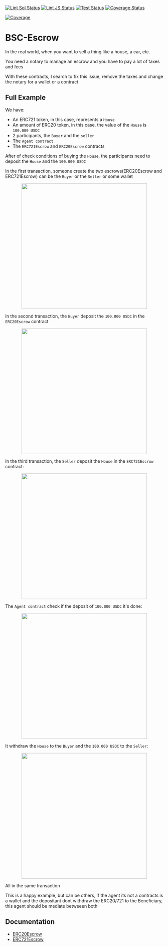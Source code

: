 [![Lint Sol Status](https://github.com/rotcivegaf/BSC-Escrow/workflows/Lint%20Sol/badge.svg)](https://github.com/rotcivegaf/BSC-Escrow/actions?query=workflow%3A%22Lint+Sol%22)
[![Lint JS Status](https://github.com/rotcivegaf/BSC-Escrow/workflows/Lint%20JS/badge.svg)](https://github.com/rotcivegaf/BSC-Escrow/actions?query=workflow%3A%22Lint+JS%22)
[![Test Status](https://github.com/rotcivegaf/BSC-Escrow/workflows/Test%20Contracts/badge.svg)](https://github.com/rotcivegaf/BSC-Escrow/actions?query=workflow%3A%22Test+Contracts%22)
[![Coverage Status](https://github.com/rotcivegaf/BSC-Escrow/workflows/Coverage/badge.svg)](https://github.com/rotcivegaf/BSC-Escrow/actions?query=workflow%3ACoverage)

[![Coverage](https://codecov.io/gh/rotcivegaf/BSC-Escrow/graph/badge.svg)](https://codecov.io/gh/rotcivegaf/BSC-Escrow)

# BSC-Escrow

In the real world, when you want to sell a thing like a house, a car, etc.

You need a notary to manage an escrow and you have to pay a lot of taxes and fees

With these contracts, I search to fix this issue, remove the taxes and change the notary for a wallet or a contract

## Full Example

We have:
  - An ERC721 token, in this case, represents a `House`
  - An amount of ERC20 token, in this case, the value of the `House` is `100.000 USDC`
  - 2 participants, the `Buyer` and the `seller`
  - The `Agent contract`
  - The `ERC721Escrow` and `ERC20Escrow` contracts

After of check conditions of buying the `House`, the participants need to deposit the `House` and the `100.000 USDC`

In the first transaction, someone create the two escrows(ERC20Escrow and ERC721Escrow) can be the `Buyer` or the `Seller` or some wallet

<p align="center">
  <img src="https://github.com/rotcivegaf/BSC-Escrow/blob/master/img/0%20create.svg" width="400" />
</p>

In the second transaction, the `Buyer` deposit the `100.000 USDC` in the `ERC20Escrow` contract

<p align="center">
  <img src="https://github.com/rotcivegaf/BSC-Escrow/blob/master/img/1%20deposit.svg" width="400" />
</p>

In the third transaction, the `Seller` deposit the `House` in the `ERC721Escrow` contract:

<p align="center">
  <img src="https://github.com/rotcivegaf/BSC-Escrow/blob/master/img/2%20deposit.svg" width="400" />
</p>

The `Agent contract` check if the deposit of `100.000 USDC` it's done:

<p align="center">
  <img src="https://github.com/rotcivegaf/BSC-Escrow/blob/master/img/2%20check%20deposit.svg" width="400" />
</p>

It withdraw the `House` to the `Buyer` and the `100.000 USDC` to the `Seller`:

<p align="center">
  <img src="https://github.com/rotcivegaf/BSC-Escrow/blob/master/img/2%20withdraw.svg" width="400" />
</p>

All in the same transaction

This is a happy example, but can be others, if the agent its not a contracts is a wallet and the depositant dont withdraw the ERC20/721 to the Beneficiary, this agent should be mediate betweeen both

## Documentation

  - [ERC20Escrow](https://github.com/rotcivegaf/BSC-Escrow/blob/master/ERC20Escrow_DOCUMENTATION.md)
  - [ERC721Escrow](https://github.com/rotcivegaf/BSC-Escrow/blob/master/ERC721Escrow_DOCUMENTATION.md)
